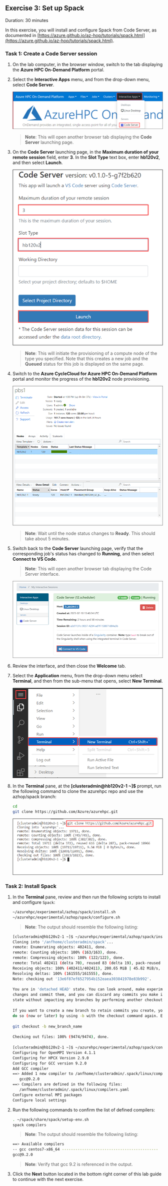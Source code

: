 ## Exercise 3: Set up Spack

Duration: 30 minutes

In this exercise, you will install and configure Spack from Code Server, as documented in [https://azure.github.io/az-hop/tutorials/spack.html](https://azure.github.io/az-hop/tutorials/spack.html).

### Task 1: Create a Code Server session

1. On the lab computer, in the browser window, switch to the tab displaying the **Azure HPC On-Demand Platform** portal.

2. Select the **Interactive Apps** menu, and from the drop-down menu, select **Code Server**.

   ![alt](image/EX2-Task5-Step2.png)

   > **Note**: This will open another browser tab displaying the **Code Server** launching page.

3. On the **Code Server** launching page, in the **Maximum duration of your remote session** field, enter **3**. In the **Slot Type** text box, enter **hb120v2**, and then select **Launch**.

   ![alt](image/EX3-Task1-step3.png)

   > **Note**: This will initiate the provisioning of a compute node of the type you specified. Note that this creates a new job and the **Queued** status for this job is displayed on the same page.

4. Switch to the **Azure CycleCloud for Azure HPC On-Demand Platform** portal and monitor the progress of the **hb120v2** node provisioning.

   ![alt](image/EX3-Task1-step4.png)

   > **Note**: Wait until the node status changes to **Ready**. This should take about 5 minutes.

5. Switch back to the **Code Server** launching page, verify that the corresponding job's status has changed to **Running**, and then select **Connect to VS Code**.

   > **Note**: This will open another browser tab displaying the Code Server interface.

   ![alt](image/EX3-Task1-step5.png)

6. Review the interface, and then close the **Welcome** tab.

7. Select the **Application** menu, from the drop-down menu select **Terminal**, and then from the sub-menu that opens, select **New Terminal**.

   ![alt](image/EX3-Task1-step7.png)

8. In the **Terminal** pane, at the **[clusteradmin@hb120v2-1 ~]$** prompt, run the following command to clone the azurehpc repo and use the azhop/spack branch:

   ```bash
   cd
   git clone https://github.com/Azure/azurehpc.git
   ```

   ![alt](image/EX3-Task1-step8.png)

### Task 2: Install Spack

1. In the **Terminal** pane, review and then run the following scripts to install and configure `Spack`:

   ```bash
   ~/azurehpc/experimental/azhop/spack/install.sh
   ~/azurehpc/experimental/azhop/spack/configure.sh
   ```

   > **Note**: The output should resemble the following listing:

   ```bash
   [clusteradmin@hb120v2-1 ~]$ ~/azurehpc/experimental/azhop/spack/install.sh
   Cloning into '/anfhome/clusteradmin/spack'...
   remote: Enumerating objects: 402411, done.
   remote: Counting objects: 100% (163/163), done.
   remote: Compressing objects: 100% (122/122), done.
   remote: Total 402411 (delta 70), reused 83 (delta 19), pack-reused 402248
   Receiving objects: 100% (402411/402411), 200.65 MiB | 45.82 MiB/s, done.
   Resolving deltas: 100% (161555/161555), done.
   Note: checking out '13e6f87ef6527954b152eaea303841978e83b992'.

   You are in 'detached HEAD' state. You can look around, make experimental
   changes and commit them, and you can discard any commits you make in this
   state without impacting any branches by performing another checkout.

   If you want to create a new branch to retain commits you create, you may
   do so (now or later) by using -b with the checkout command again. Example:

   git checkout -b new_branch_name

   Checking out files: 100% (9474/9474), done.

   [clusteradmin@hb120v2-1 ~]$ ~/azurehpc/experimental/azhop/spack/configure.sh
   Configuring for OpenMPI Version 4.1.1
   Configuring for HPCX Version 2.9.0
   Configuring for GCC version 9.2.0
   Add GCC compiler
   ==> Added 1 new compiler to /anfhome/clusteradmin/.spack/linux/compilers.yaml
      gcc@9.2.0
   ==> Compilers are defined in the following files:
      /anfhome/clusteradmin/.spack/linux/compilers.yaml
   Configure external MPI packages
   Configure local settings
   ```

2. Run the following commands to confirm the list of defined compilers:

   ```bash
   . ~/spack/share/spack/setup-env.sh
   spack compilers
   ```

   > **Note**: The output should resemble the following listing:

   ```bash
   ==> Available compilers
   -- gcc centos7-x86_64 -------------------------------------------
   gcc@9.2.0
   ```

   > **Note**: Verify that gcc 9.2 is referenced in the output.

3. Click the **Next** button located in the bottom right corner of this lab guide to continue with the next exercise.


